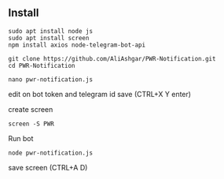 ## Install

```
sudo apt install node js
sudo apt install screen
npm install axios node-telegram-bot-api
```

```
git clone https://github.com/AliAshgar/PWR-Notification.git
cd PWR-Notification
```

```
nano pwr-notification.js
```
edit on bot token and telegram id
save (CTRL+X Y enter)

create screen
```
screen -S PWR
```
 Run bot
```
node pwr-notification.js
```

save screen (CTRL+A D)
 
